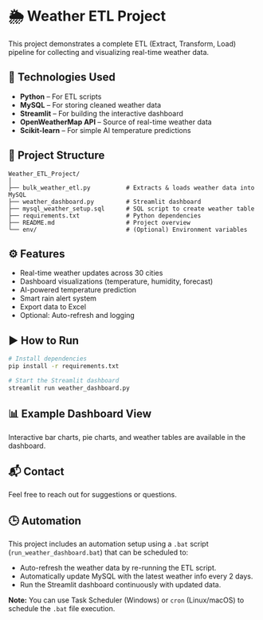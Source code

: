 # 🌦️ Weather ETL Project

This project demonstrates a complete ETL (Extract, Transform, Load) pipeline for collecting and visualizing real-time weather data.

## 🔧 Technologies Used

- **Python** – For ETL scripts
- **MySQL** – For storing cleaned weather data
- **Streamlit** – For building the interactive dashboard
- **OpenWeatherMap API** – Source of real-time weather data
- **Scikit-learn** – For simple AI temperature predictions

## 📁 Project Structure

```
Weather_ETL_Project/
│
├── bulk_weather_etl.py          # Extracts & loads weather data into MySQL
├── weather_dashboard.py         # Streamlit dashboard
├── mysql_weather_setup.sql      # SQL script to create weather table
├── requirements.txt             # Python dependencies
├── README.md                    # Project overview
└── env/                         # (Optional) Environment variables
```

## ⚙️ Features

- Real-time weather updates across 30 cities
- Dashboard visualizations (temperature, humidity, forecast)
- AI-powered temperature prediction
- Smart rain alert system
- Export data to Excel
- Optional: Auto-refresh and logging

## ▶️ How to Run

```bash
# Install dependencies
pip install -r requirements.txt

# Start the Streamlit dashboard
streamlit run weather_dashboard.py
```

## 📊 Example Dashboard View

Interactive bar charts, pie charts, and weather tables are available in the dashboard.

## 📬 Contact

Feel free to reach out for suggestions or questions.

## 🕒 Automation

This project includes an automation setup using a `.bat` script (`run_weather_dashboard.bat`) that can be scheduled to:
- Auto-refresh the weather data by re-running the ETL script.
- Automatically update MySQL with the latest weather info every 2 days.
- Run the Streamlit dashboard continuously with updated data.

**Note:** You can use Task Scheduler (Windows) or `cron` (Linux/macOS) to schedule the `.bat` file execution.